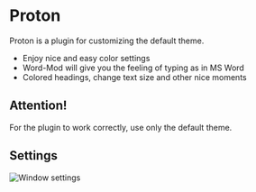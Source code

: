 # Proton

Proton is a plugin for customizing the default theme.
- Enjoy nice and easy color settings
- Word-Mod will give you the feeling of typing as in MS Word
- Colored headings, change text size and other nice moments

## Attention!
For the plugin to work correctly, use only the default theme.

## Settings 
![Window settings](Settings.jpg)
